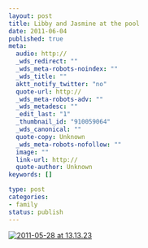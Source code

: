 ```yaml
--- 
layout: post
title: Libby and Jasmine at the pool
date: 2011-06-04
published: true
meta: 
  audio: http://
  _wds_redirect: ""
  _wds_meta-robots-noindex: ""
  _wds_title: ""
  aktt_notify_twitter: "no"
  quote-url: http://
  _wds_meta-robots-adv: ""
  _wds_metadesc: ""
  _edit_last: "1"
  _thumbnail_id: "910059064"
  _wds_canonical: ""
  quote-copy: Unknown
  _wds_meta-robots-nofollow: ""
  image: ""
  link-url: http://
  quote-author: Unknown
keywords: []

type: post
categories: 
- family
status: publish
---
```



[![](http://media.eick.us/2011/05/2011-05-28-at-13.13.23-500x500.jpg "2011-05-28 at 13.13.23")](http://media.eick.us/2011/05/2011-05-28-at-13.13.23.jpg)
